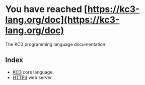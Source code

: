 # You have reached [https://kc3-lang.org/doc](https://kc3-lang.org/doc)

The KC3 programming language documentation.


## Index
- [KC3](1%20KC3/) core language.
- [HTTPd](2%20HTTPd/) web server.
